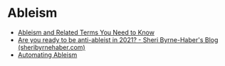 # Ableism

- [Ableism and Related Terms You Need to Know](https://meryl.net/ableism-microaggressions/)
- [Are you ready to be anti-ableist in 2021? - Sheri Byrne-Haber's Blog (sheribyrnehaber.com)](https://sheribyrnehaber.com/are-you-ready-to-be-anti-ableist-in-2021/)
- [Automating Ableism](https://www.theverge.com/24066641/disability-ableism-ai-census-qalys)
